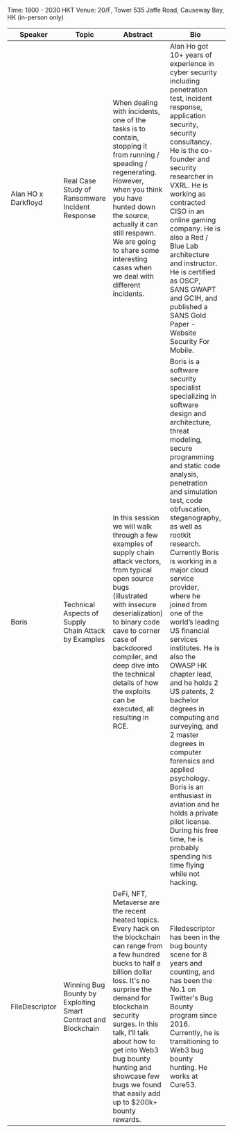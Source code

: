 Time: 1800 - 2030 HKT
Venue: 20/F, Tower 535 Jaffe Road, Causeway Bay, HK (in-person only)

| Speaker | Topic | Abstract | Bio | Twitter / Facebook / Linkedin |
| --- | --- | --- | --- | --- |
| Alan HO x Darkfloyd | Real Case Study of Ransomware Incident Response | When dealing with incidents, one of the tasks is to contain, stopping it from running / speading / regenerating. However, when you think you have hunted down the source, actually it can still respawn. We are going to share some interesting cases when we deal with different incidents. | Alan Ho got 10+ years of experience in cyber security including penetration test, incident response, application security, security consultancy. He is the co-founder and security researcher in VXRL. He is working as contracted CISO in an online gaming company. He is also a Red / Blue Lab architecture and instructor. He is certified as OSCP, SANS GWAPT and GCIH, and published a SANS Gold Paper - Website Security For Mobile.  | @alan_h0 / @darkfloyd1014 |
| Boris | Technical Aspects of Supply Chain Attack by Examples | In this session we will walk through a few examples of supply chain attack vectors, from typical open source bugs (illustrated with insecure deserialization) to binary code cave to corner case of backdoored compiler, and deep dive into the technical details of how the exploits can be executed, all resulting in RCE. | Boris is a software security specialist specializing in software design and architecture, threat modeling, secure programming and static code analysis, penetration and simulation test, code obfuscation, steganography, as well as rootkit research. Currently Boris is working in a major cloud service provider, where he joined from one of the world’s leading US financial services institutes. He is also the OWASP HK chapter lead, and he holds 2 US patents, 2 bachelor degrees in computing and surveying, and 2 master degrees in computer forensics and applied psychology. Boris is an enthusiast in aviation and he holds a private pilot license. During his free time, he is probably spending his time flying while not hacking. | https://www.linkedin.com/in/boris-so-04096451/ |
| FileDescriptor | Winning Bug Bounty by Exploiting Smart Contract and Blockchain | DeFi, NFT, Metaverse are the recent heated topics. Every hack on the blockchain can range from a few hundred bucks to half a billion dollar loss. It's no surprise the demand for blockchain security surges. In this talk, I'll talk about how to get into Web3 bug bounty hunting and showcase few bugs we found that easily add up to $200k+ bounty rewards. | Filedescriptor has been in the bug bounty scene for 8 years and counting, and has been the No.1 on Twitter's Bug Bounty program since 2016. Currently, he is transitioning to Web3 bug bounty hunting. He works at Cure53. | @filedescriptor |
